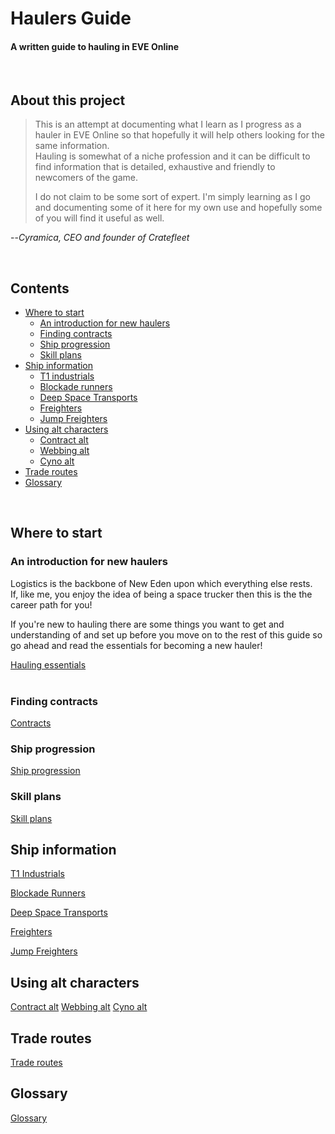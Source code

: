 # Haulers Guide #
#### A written guide to hauling in EVE Online
<br>  

## About this project
>This is an attempt at documenting what I learn as I progress as a hauler in EVE Online so that hopefully it will help others looking for the same information.  
Hauling is somewhat of a niche profession and it can be difficult to find information that is detailed, exhaustive and friendly to newcomers of the game.
>
>I do not claim to be some sort of expert. I'm simply learning as I go and documenting some of it here for my own use and hopefully some of you will find it useful as well.
>
 --<cite>Cyramica, CEO and founder of Cratefleet</cite>

<br>

## Contents

- [Where to start](#where-to-stat)
  - [An introduction for new haulers](#an-introduction-for-new-haulers)
  - [Finding contracts](#finding-contracts)
  - [Ship progression](#ship-progression)
  - [Skill plans](#skill-plans)
- [Ship information](#ship-information)
  - [T1 industrials](#t1-industrials)
  - [Blockade runners](#blockade-runners)
  - [Deep Space Transports](#deep-space-transports)
  - [Freighters](#freighters)
  - [Jump Freighters](#jump-freighters)
- [Using alt characters](#using-alt-characters)
  - [Contract alt](#contract-alt)
  - [Webbing alt](#webbing-alt)
  - [Cyno alt](#cyno-alt)
- [Trade routes](#trade-routes)
- [Glossary](#glossary)

<br>

## Where to start

### An introduction for new haulers
Logistics is the backbone of New Eden upon which everything else rests.  
If, like me, you enjoy the idea of being a space trucker then this is the the career path for you!

If you're new to hauling there are some things you want to get and understanding of and set up before you move on to the rest of this guide so go ahead and read the essentials for becoming a new hauler!

[Hauling essentials](docs/essentials.md)
<br><br>


### Finding contracts
[Contracts](docs/contracts.md)

### Ship progression
[Ship progression](docs/ship-progression.md)

### Skill plans
[Skill plans](docs/skill-plans.md)

## Ship information
[T1 Industrials](docs/t1-industrials.md)

[Blockade Runners](docs/blockade-runners.md)

[Deep Space Transports](docs/deep-space-transports.md)

[Freighters](docs/freighters.md)

[Jump Freighters](docs/jump-freighters.md)


## Using alt characters
[Contract alt](docs/contract-alt.md)
[Webbing alt](docs/webbing-alt.md)
[Cyno alt](docs/cyno-alt.md)

## Trade routes
[Trade routes](docs/trade-routes.md)

## Glossary
[Glossary](docs/glossary.md)

